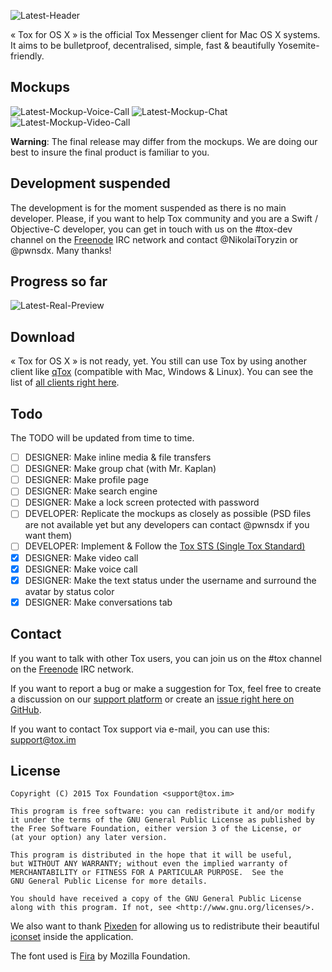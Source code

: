 ![Latest-Header](https://raw.githubusercontent.com/Tox/Tox-OSX/master/Resources/Latest-Header.jpg)

« Tox for OS X » is the official Tox Messenger client for Mac OS X systems. It aims to be bulletproof, decentralised, simple, fast & beautifully Yosemite-friendly.

Mockups
-------

![Latest-Mockup-Voice-Call](https://github.com/Tox/Tox-OSX/raw/master/Resources/Latest-Mockup-Voice-Call.png)
![Latest-Mockup-Chat](https://raw.githubusercontent.com/Tox/Tox-OSX/master/Resources/Latest-Mockup-Chat.png)
![Latest-Mockup-Video-Call](https://github.com/Tox/Tox-OSX/raw/master/Resources/Latest-Mockup-Video-Call.png)

<b>Warning</b>: The final release may differ from the mockups. We are doing our best to insure the final product is familiar to you.

Development suspended
------------

The development is for the moment suspended as there is no main developer. Please, if you want to help Tox community and you are a Swift / Objective-C developer, you can get in touch with us on the #tox-dev channel on the [Freenode](https://freenode.net/) IRC network and contact @NikolaiToryzin or @pwnsdx. Many thanks!

Progress so far
-----------
![Latest-Real-Preview](https://github.com/Tox/Tox-OSX/raw/master/Resources/Latest-Real-Preview.png)

Download
------------

« Tox for OS X » is not ready, yet. You still can use Tox by using another client like [qTox](https://wiki.tox.im/QTox) (compatible with Mac, Windows & Linux). You can see the list of [all clients right here](https://wiki.tox.im/Client).

Todo
-------

The TODO will be updated from time to time.

- [ ] DESIGNER: Make inline media & file transfers
- [ ] DESIGNER: Make group chat (with Mr. Kaplan)
- [ ] DESIGNER: Make profile page
- [ ] DESIGNER: Make search engine
- [ ] DESIGNER: Make a lock screen protected with password
- [ ] DEVELOPER: Replicate the mockups as closely as possible (PSD files are not available yet but any developers can contact @pwnsdx if you want them)
- [ ] DEVELOPER: Implement & Follow the [Tox STS (Single Tox Standard)](https://github.com/Tox/Tox-STS/blob/master/STS.md)
- [x] DESIGNER: Make video call
- [x] DESIGNER: Make voice call
- [x] DESIGNER: Make the text status under the username and surround the avatar by status color
- [x] DESIGNER: Make conversations tab

Contact
-------

If you want to talk with other Tox users, you can join us on the #tox channel on the [Freenode](https://freenode.net/) IRC network.

If you want to report a bug or make a suggestion for Tox, feel free to create a discussion on our [support platform](https://support.tox.im) or create an [issue right here on GitHub](https://github.com/Tox/Tox-OSX/issues).

If you want to contact Tox support via e-mail, you can use this: [support@tox.im](mailto:support@tox.im)

License
-------

    Copyright (C) 2015 Tox Foundation <support@tox.im>

    This program is free software: you can redistribute it and/or modify
    it under the terms of the GNU General Public License as published by
    the Free Software Foundation, either version 3 of the License, or
    (at your option) any later version.

    This program is distributed in the hope that it will be useful,
    but WITHOUT ANY WARRANTY; without even the implied warranty of
    MERCHANTABILITY or FITNESS FOR A PARTICULAR PURPOSE.  See the
    GNU General Public License for more details.

    You should have received a copy of the GNU General Public License
    along with this program. If not, see <http://www.gnu.org/licenses/>.
    
We also want to thank [Pixeden](http://www.pixeden.com/) for allowing us to redistribute their beautiful [iconset](http://www.pixeden.com/icon-fonts/stroke-7-icon-font-set) inside the application.

The font used is [Fira](https://mozilla.github.io/Fira/) by Mozilla Foundation.
